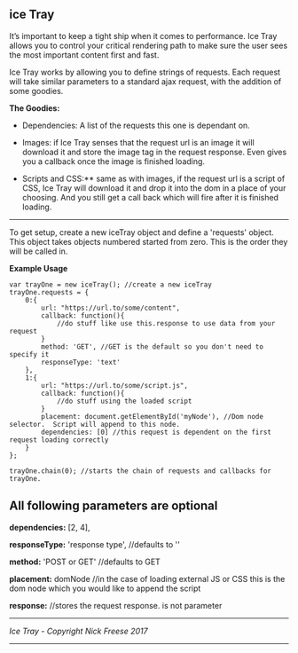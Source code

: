 
ice Tray
-----------------

It’s important to keep a tight ship when it comes to performance.  Ice Tray allows you to control your critical rendering path to make sure the user sees the most important content first and fast.

Ice Tray works by allowing you to define strings of requests.  Each request will take similar parameters to a standard ajax request, with the addition of some goodies.

**The Goodies:**

 - Dependencies:  A list of the requests this one is dependant on.

 - Images: if Ice Tray senses that the request url is an image it will download it and store the image tag in the request response. Even gives you a callback once the image is finished loading.

 - Scripts and CSS:**  same as with images,  if the request url is a script of CSS, Ice Tray will download it and drop it into the dom in a place of your choosing.  And you still get a call back which will fire after it is finished loading.

----------------------------------------------------------------------------------------------------------------------------

 To get setup, create a new iceTray object and define a 'requests' object.  This object takes objects numbered started from zero.  This is the order they will be called in.

**Example Usage**


    var trayOne = new iceTray(); //create a new iceTray
    trayOne.requests = {
        0:{
            url: "https://url.to/some/content",
            callback: function(){
                //do stuff like use this.response to use data from your request
            }
            method: 'GET', //GET is the default so you don't need to specify it
            responseType: 'text'
        },
        1:{
            url: "https://url.to/some/script.js",
            callback: function(){
                //do stuff using the loaded script
            }
            placement: document.getElementById('myNode'), //Dom node selector.  Script will append to this node.
            dependencies: [0] //this request is dependent on the first request loading correctly
        }
    };

    trayOne.chain(0); //starts the chain of requests and callbacks for trayOne.



**All following parameters are optional**
-------------------------------------
**dependencies:** [2, 4], 

**responseType:** 'response type', //defaults to ''

**method:** 'POST or GET' //defaults to GET

**placement:**  domNode //in the case of loading external JS or CSS this is the dom node which you would like to append the script

**response:** //stores the request response.  is not parameter

------------------------------------------------------------------------------------------------------------

*Ice Tray - Copyright Nick Freese 2017*

-------------------------------
